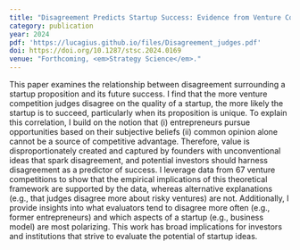 ```yaml
---
title: "Disagreement Predicts Startup Success: Evidence from Venture Competitions"
category: publication
year: 2024
pdf: 'https://lucagius.github.io/files/Disagreement_judges.pdf'
doi: https://doi.org/10.1287/stsc.2024.0169
venue: "Forthcoming, <em>Strategy Science</em>."
---
```

This paper examines the relationship between disagreement surrounding a startup proposition and its
future success. I find that the more venture competition judges disagree on the quality of a startup, the
more likely the startup is to succeed, particularly when its proposition is unique. To explain this
correlation, I build on the notion that (i) entrepreneurs pursue opportunities based on their subjective
beliefs (ii) common opinion alone cannot be a source of competitive advantage. Therefore, value is
disproportionately created and captured by founders with unconventional ideas that spark disagreement,
and potential investors should harness disagreement as a predictor of success. I leverage data from 67
venture competitions to show that the empirical implications of this theoretical framework are supported
by the data, whereas alternative explanations (e.g., that judges disagree more about risky ventures) are
not. Additionally, I provide insights into what evaluators tend to disagree more often (e.g., former
entrepreneurs) and which aspects of a startup (e.g., business model) are most polarizing. This work has
broad implications for investors and institutions that strive to evaluate the potential of startup ideas.

